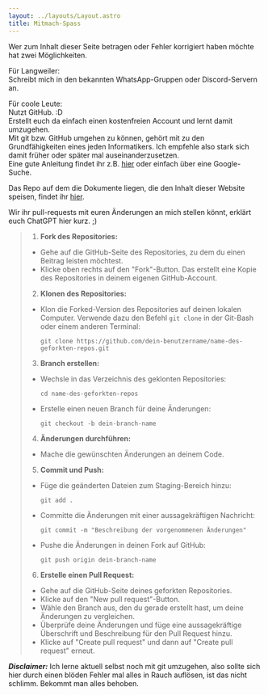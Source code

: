 ```yaml
---
layout: ../layouts/Layout.astro
title: Mitmach-Spass
---
```

Wer zum Inhalt dieser Seite betragen oder Fehler korrigiert haben möchte hat zwei Möglichkeiten.

Für Langweiler:  
Schreibt mich in den bekannten WhatsApp-Gruppen oder Discord-Servern an.

Für coole Leute:  
Nutzt GitHub. :D  
Erstellt euch da einfach einen kostenfreien Account und lernt damit umzugehen.  
Mit git bzw. GitHub umgehen zu können, gehört mit zu den Grundfähigkeiten eines jeden Informatikers. Ich empfehle also stark sich damit früher oder später mal auseinanderzusetzen.  
Eine gute Anleitung findet ihr z.B. [hier](https://docs.github.com/de/get-started/quickstart/hello-world) oder einfach über eine Google-Suche.

Das Repo auf dem die Dokumente liegen, die den Inhalt dieser Website speisen, findet ihr [hier](https://github.com/KonradMiosga/studynotes).

Wir ihr pull-requests mit euren Änderungen an mich stellen könnt, erklärt euch ChatGPT hier kurz. ;)


>1. **Fork des Repositories:**
>   - Gehe auf die GitHub-Seite des Repositories, zu dem du einen Beitrag leisten möchtest.
>   - Klicke oben rechts auf den "Fork"-Button. Das erstellt eine Kopie des Repositories in deinem eigenen GitHub-Account.
>
>2. **Klonen des Repositories:**
>   - Klon die Forked-Version des Repositories auf deinen lokalen Computer. Verwende dazu den Befehl `git clone` in der Git-Bash oder einem anderen Terminal:
>     ```
>     git clone https://github.com/dein-benutzername/name-des-geforkten-repos.git
>     ```
>
>3. **Branch erstellen:**
>   - Wechsle in das Verzeichnis des geklonten Repositories:
>     ```
>     cd name-des-geforkten-repos
>     ```
>   - Erstelle einen neuen Branch für deine Änderungen:
>     ```
>     git checkout -b dein-branch-name
>     ```
>
>4. **Änderungen durchführen:**
>   - Mache die gewünschten Änderungen an deinem Code.
>
>5. **Commit und Push:**
>   - Füge die geänderten Dateien zum Staging-Bereich hinzu:
>     ```
>     git add .
>     ```
>   - Committe die Änderungen mit einer aussagekräftigen Nachricht:
>     ```
>     git commit -m "Beschreibung der vorgenommenen Änderungen"
>     ```
>   - Pushe die Änderungen in deinen Fork auf GitHub:
>     ```
>     git push origin dein-branch-name
>     ```
>
>6. **Erstelle einen Pull Request:**
>   - Gehe auf die GitHub-Seite deines geforkten Repositories.
>   - Klicke auf den "New pull request"-Button.
>   - Wähle den Branch aus, den du gerade erstellt hast, um deine Änderungen zu vergleichen.
>   - Überprüfe deine Änderungen und füge eine aussagekräftige Überschrift und Beschreibung für den Pull Request hinzu.
>   - Klicke auf "Create pull request" und dann auf "Create pull request" erneut.


***Disclaimer:*** Ich lerne aktuell selbst noch mit git umzugehen, also sollte sich hier durch einen blöden Fehler mal alles in Rauch auflösen, ist das nicht schlimm. Bekommt man alles behoben.